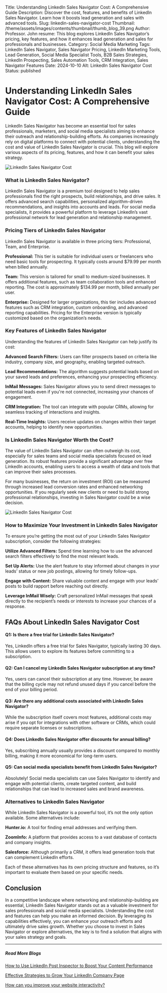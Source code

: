 Title: Understanding LinkedIn Sales Navigator Cost: A Comprehensive Guide
Description: Discover the cost, features, and benefits of LinkedIn Sales Navigator. Learn how it boosts lead generation and sales with advanced tools.
Slug: linkedin-sales-navigator-cost
Thumbnail: /theme/assets/images/contents/thumbnail/thumb_blog_39.png
Author: Professor. John
resume: This blog explores LinkedIn Sales Navigator’s pricing, key features, and how it enhances lead generation and sales for professionals and businesses.
Category: Social Media Marketing
Tags: LinkedIn Sales Navigator, Sales Navigator Pricing, LinkedIn Marketing Tools, Lead Generation, Social Media Specialist Tools, B2B Sales Strategies, LinkedIn Prospecting, Sales Automation Tools, CRM Integration, Sales Navigator Features
Date: 2024-10-10
Alt: LinkedIn Sales Navigator Cost
Status: published

# Understanding LinkedIn Sales Navigator Cost: A Comprehensive Guide

LinkedIn Sales Navigator has become an essential tool for sales professionals, marketers, and social media specialists aiming to enhance their outreach and relationship-building efforts. As companies increasingly rely on digital platforms to connect with potential clients, understanding the cost and value of LinkedIn Sales Navigator is crucial. This blog will explore various aspects of its pricing, features, and how it can benefit your sales strategy.

![LinkedIn Sales Navigator Cost](/theme/assets/images/contents/post/blog_39_pic_1.png)

### What is LinkedIn Sales Navigator?

LinkedIn Sales Navigator is a premium tool designed to help sales professionals find the right prospects, build relationships, and drive sales. It offers advanced search capabilities, personalized algorithm-driven recommendations, and insights into accounts and leads. For social media specialists, it provides a powerful platform to leverage LinkedIn’s vast professional network for lead generation and relationship management.


### Pricing Tiers of LinkedIn Sales Navigator

LinkedIn Sales Navigator is available in three pricing tiers: Professional, Team, and Enterprise. 

**Professional:** This tier is suitable for individual users or freelancers who need basic tools for prospecting. It typically costs around $79.99 per month when billed annually.
  
**Team:** This version is tailored for small to medium-sized businesses. It offers additional features, such as team collaboration tools and enhanced reporting. The cost is approximately $134.99 per month, billed annually per user.

**Enterprise:** Designed for larger organizations, this tier includes advanced features such as CRM integration, custom onboarding, and advanced reporting capabilities. Pricing for the Enterprise version is typically customized based on the organization’s needs.

### Key Features of LinkedIn Sales Navigator

Understanding the features of LinkedIn Sales Navigator can help justify its cost:

**Advanced Search Filters:** Users can filter prospects based on criteria like industry, company size, and geography, enabling targeted outreach.

**Lead Recommendations:** The algorithm suggests potential leads based on your saved leads and preferences, enhancing your prospecting efficiency.

**InMail Messages:** Sales Navigator allows you to send direct messages to potential leads even if you're not connected, increasing your chances of engagement.

**CRM Integration:** The tool can integrate with popular CRMs, allowing for seamless tracking of interactions and insights.

**Real-Time Insights:** Users receive updates on changes within their target accounts, helping to identify new opportunities.

### Is LinkedIn Sales Navigator Worth the Cost?

The value of LinkedIn Sales Navigator can often outweigh its cost, especially for sales teams and social media specialists focused on lead generation. Its robust features provide a significant advantage over free LinkedIn accounts, enabling users to access a wealth of data and tools that can improve their sales processes. 

For many businesses, the return on investment (ROI) can be measured through increased lead conversion rates and enhanced networking opportunities. If you regularly seek new clients or need to build strong professional relationships, investing in Sales Navigator could be a wise decision.

![LinkedIn Sales Navigator Cost](/theme/assets/images/contents/post/blog_39_pic_2.jpg)

### How to Maximize Your Investment in LinkedIn Sales Navigator

To ensure you’re getting the most out of your LinkedIn Sales Navigator subscription, consider the following strategies:

**Utilize Advanced Filters:** Spend time learning how to use the advanced search filters effectively to find the most relevant leads.

**Set Up Alerts:** Use the alert feature to stay informed about changes in your leads’ status or new job postings, allowing for timely follow-ups.

**Engage with Content:** Share valuable content and engage with your leads’ posts to build rapport before reaching out directly.

**Leverage InMail Wisely:** Craft personalized InMail messages that speak directly to the recipient’s needs or interests to increase your chances of a response.

## FAQs About LinkedIn Sales Navigator Cost

#### Q1: Is there a free trial for LinkedIn Sales Navigator?

Yes, LinkedIn offers a free trial for Sales Navigator, typically lasting 30 days. This allows users to explore its features before committing to a subscription.

#### Q2: Can I cancel my LinkedIn Sales Navigator subscription at any time?

Yes, users can cancel their subscription at any time. However, be aware that the billing cycle may not refund unused days if you cancel before the end of your billing period.

#### Q3: Are there any additional costs associated with LinkedIn Sales Navigator?

While the subscription itself covers most features, additional costs may arise if you opt for integrations with other software or CRMs, which could require separate licenses or subscriptions.

#### Q4: Does LinkedIn Sales Navigator offer discounts for annual billing?

Yes, subscribing annually usually provides a discount compared to monthly billing, making it more economical for long-term users.

#### Q5: Can social media specialists benefit from LinkedIn Sales Navigator?

Absolutely! Social media specialists can use Sales Navigator to identify and engage with potential clients, create targeted content, and build relationships that can lead to increased sales and brand awareness.

### Alternatives to LinkedIn Sales Navigator

While LinkedIn Sales Navigator is a powerful tool, it’s not the only option available. Some alternatives include:

**Hunter.io:** A tool for finding email addresses and verifying them.

**ZoomInfo:** A platform that provides access to a vast database of contacts and company insights.

**Salesforce:** Although primarily a CRM, it offers lead generation tools that can complement LinkedIn efforts.

Each of these alternatives has its own pricing structure and features, so it’s important to evaluate them based on your specific needs.

## Conclusion

In a competitive landscape where networking and relationship-building are essential, LinkedIn Sales Navigator stands out as a valuable investment for sales professionals and social media specialists. Understanding the cost and features can help you make an informed decision. By leveraging its capabilities effectively, you can enhance your outreach efforts and ultimately drive sales growth. Whether you choose to invest in Sales Navigator or explore alternatives, the key is to find a solution that aligns with your sales strategy and goals.

---
##### Read More Blogs

[How to Use LinkedIn Post Inspector to Boost Your Content Performance](https://marketingproinsider.com/linkedin-post-inspector)

[Effective Strategies to Grow Your LinkedIn Company Page](https://marketingproinsider.com/grow-linkedin-company-page-strategies)

[How can you improve your website interactivity?](https://marketingproinsider.com/improve-website-interactivity)
